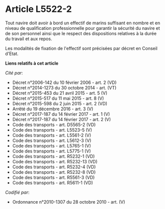# Article L5522-2

Tout navire doit avoir à bord un effectif de marins suffisant en nombre et en niveau de qualification professionnelle pour
garantir la sécurité du navire et de son personnel ainsi que le respect des dispositions relatives à la durée du travail et
aux repos.

Les modalités de fixation de l'effectif sont précisées par décret en Conseil d'Etat.

**Liens relatifs à cet article**

_Cité par_:

  - Décret n°2006-142 du 10 février 2006 - art. 2 (VD)
  - Décret n°2014-1273 du 30 octobre 2014 - art. (VT)
  - Décret n°2015-453 du 21 avril 2015 - art. 5 (V)
  - Décret n°2015-517 du 11 mai 2015 - art. 8 (V)
  - Décret n°2015-598 du 2 juin 2015 - art. 2 (VD)
  - Arrêté du 19 décembre 2016 - art. 3 (V)
  - Décret n°2017-187 du 14 février 2017 - art. 1 (V)
  - Décret n°2017-187 du 14 février 2017 - art. 2 (V)
  - Code des transports - art. D5565-2 (VD)
  - Code des transports - art. L5523-5 (V)
  - Code des transports - art. L5561-2 (V)
  - Code des transports - art. L5612-3 (V)
  - Code des transports - art. L5765-1 (V)
  - Code des transports - art. L5775-1 (V)
  - Code des transports - art. R5232-1 (VD)
  - Code des transports - art. R5232-13 (VD)
  - Code des transports - art. R5232-4 (VD)
  - Code des transports - art. R5232-8 (VD)
  - Code des transports - art. R5561-3 (VD)
  - Code des transports - art. R5611-1 (VD)

_Codifié par_:

  - Ordonnance n°2010-1307 du 28 octobre 2010 - art. (V)
